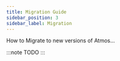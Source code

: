 ```yaml
---
title: Migration Guide
sidebar_position: 3
sidebar_label: Migration
---
```


How to Migrate to new versions of Atmos...

:::note
TODO
:::
